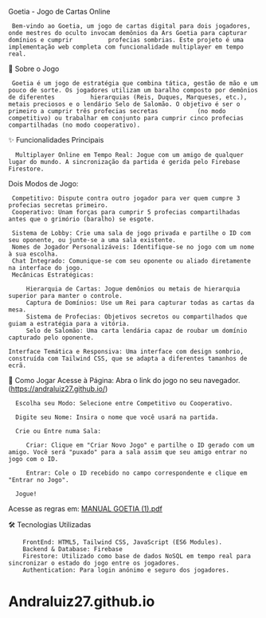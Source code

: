 Goetia - Jogo de Cartas Online

     Bem-vindo ao Goetia, um jogo de cartas digital para dois jogadores, onde mestres do oculto invocam demônios da Ars Goetia para capturar domínios e cumprir          profecias sombrias. Este projeto é uma implementação web completa com funcionalidade multiplayer em tempo real.

📜 Sobre o Jogo

     Goetia é um jogo de estratégia que combina tática, gestão de mão e um pouco de sorte. Os jogadores utilizam um baralho composto por demônios de diferentes          hierarquias (Reis, Duques, Marqueses, etc.), metais preciosos e o lendário Selo de Salomão. O objetivo é ser o primeiro a cumprir três profecias secretas           (no modo competitivo) ou trabalhar em conjunto para cumprir cinco profecias compartilhadas (no modo cooperativo).

✨ Funcionalidades Principais

      Multiplayer Online em Tempo Real: Jogue com um amigo de qualquer lugar do mundo. A sincronização da partida é gerida pelo Firebase Firestore.
      
Dois Modos de Jogo:

     Competitivo: Dispute contra outro jogador para ver quem cumpre 3 profecias secretas primeiro.
     Cooperativo: Unam forças para cumprir 5 profecias compartilhadas antes que o grimório (baralho) se esgote.
     
     Sistema de Lobby: Crie uma sala de jogo privada e partilhe o ID com seu oponente, ou junte-se a uma sala existente.
     Nomes de Jogador Personalizáveis: Identifique-se no jogo com um nome à sua escolha.
     Chat Integrado: Comunique-se com seu oponente ou aliado diretamente na interface do jogo.
     Mecânicas Estratégicas:

         Hierarquia de Cartas: Jogue demônios ou metais de hierarquia superior para manter o controle.
         Captura de Domínios: Use um Rei para capturar todas as cartas da mesa.
         Sistema de Profecias: Objetivos secretos ou compartilhados que guiam a estratégia para a vitória.
         Selo de Salomão: Uma carta lendária capaz de roubar um domínio capturado pelo oponente.

    Interface Temática e Responsiva: Uma interface com design sombrio, construída com Tailwind CSS, que se adapta a diferentes tamanhos de ecrã.

🚀 Como Jogar
      Acesse à Página: Abra o link do jogo no seu navegador. (https://andraluiz27.github.io/)

      Escolha seu Modo: Selecione entre Competitivo ou Cooperativo.

      Digite seu Nome: Insira o nome que você usará na partida.

      Crie ou Entre numa Sala:

         Criar: Clique em "Criar Novo Jogo" e partilhe o ID gerado com um amigo. Você será "puxado" para a sala assim que seu amigo entrar no jogo com o ID.

         Entrar: Cole o ID recebido no campo correspondente e clique em "Entrar no Jogo".

      Jogue!

Acesse as regras em: [MANUAL GOETIA (1).pdf](https://github.com/user-attachments/files/22852641/MANUAL.GOETIA.1.pdf)

🛠️ Tecnologias Utilizadas

        FrontEnd: HTML5, Tailwind CSS, JavaScript (ES6 Modules).
        Backend & Database: Firebase
        Firestore: Utilizado como base de dados NoSQL em tempo real para sincronizar o estado do jogo entre os jogadores.
        Authentication: Para login anónimo e seguro dos jogadores.
        
# Andraluiz27.github.io

